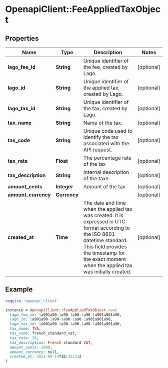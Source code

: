 # OpenapiClient::FeeAppliedTaxObject

## Properties

| Name | Type | Description | Notes |
| ---- | ---- | ----------- | ----- |
| **lago_fee_id** | **String** | Unique identifier of the fee, created by Lago. | [optional] |
| **lago_id** | **String** | Unique identifier of the applied tax, created by Lago. | [optional] |
| **lago_tax_id** | **String** | Unique identifier of the tax, created by Lago. | [optional] |
| **tax_name** | **String** | Name of the tax. | [optional] |
| **tax_code** | **String** | Unique code used to identify the tax associated with the API request. | [optional] |
| **tax_rate** | **Float** | The percentage rate of the tax | [optional] |
| **tax_description** | **String** | Internal description of the taxe | [optional] |
| **amount_cents** | **Integer** | Amount of the tax | [optional] |
| **amount_currency** | [**Currency**](Currency.md) |  | [optional] |
| **created_at** | **Time** | The date and time when the applied tax was created. It is expressed in UTC format according to the ISO 8601 datetime standard. This field provides the timestamp for the exact moment when the applied tax was initially created. | [optional] |

## Example

```ruby
require 'openapi_client'

instance = OpenapiClient::FeeAppliedTaxObject.new(
  lago_fee_id: 1a901a90-1a90-1a90-1a90-1a901a901a90,
  lago_id: 1a901a90-1a90-1a90-1a90-1a901a901a90,
  lago_tax_id: 1a901a90-1a90-1a90-1a90-1a901a901a90,
  tax_name: TVA,
  tax_code: french_standard_vat,
  tax_rate: 20,
  tax_description: French standard VAT,
  amount_cents: 2000,
  amount_currency: null,
  created_at: 2022-09-14T16:35:31Z
)
```

